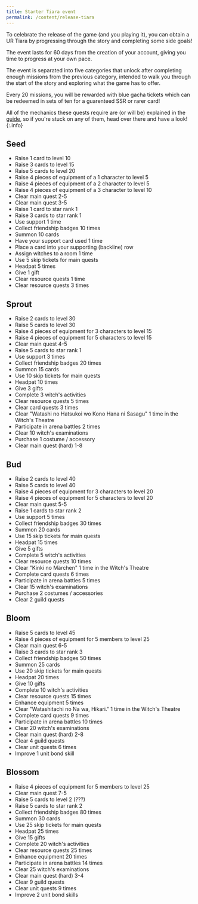 ```yaml
---
title: Starter Tiara event
permalink: /content/release-tiara
---
```


To celebrate the release of the game (and you playing it), you can obtain a UR
Tiara by progressing through the story and completing some side goals!

The event lasts for 60 days from the creation of your account, giving you time
to progress at your own pace.

The event is separated into five categories that unlock after completing enough
missions from the previous category, intended to walk you through the start of
the story and exploring what the game has to offer.

Every 20 missions, you will be rewarded with blue gacha tickets which can be
redeemed in sets of ten for a guarenteed SSR or rarer card!

All of the mechanics these quests require are (or will be) explained in the
[guide](../guide/faq), so if you're stuck on any of them, head over there and
have a look!
{:.info}

## Seed

- Raise 1 card to level 10
- Raise 3 cards to level 15
- Raise 5 cards to level 20
- Raise 4 pieces of equipment of a 1 character to level 5
- Raise 4 pieces of equipment of a 2 character to level 5
- Raise 4 pieces of equipment of a 3 character to level 10
- Clear main quest 2-5
- Clear main quest 3-5
- Raise 1 card to star rank 1
- Raise 3 cards to star rank 1
- Use support 1 time
- Collect friendship badges 10 times
- Summon 10 cards
- Have your support card used 1 time
- Place a card into your supporting (backline) row
- Assign witches to a room 1 time
- Use 5 skip tickets for main quests
- Headpat 5 times
- Give 1 gift
- Clear resource quests 1 time
- Clear resource quests 3 times

## Sprout

- Raise 2 cards to level 30
- Raise 5 cards to level 30
- Raise 4 pieces of equipment for 3 characters to level 15
- Raise 4 pieces of equipment for 5 characters to level 15
- Clear main quest 4-5
- Raise 5 cards to star rank 1
- Use support 3 times
- Collect friendship badges 20 times
- Summon 15 cards
- Use 10 skip tickets for main quests
- Headpat 10 times
- Give 3 gifts
- Complete 3 witch's activities
- Clear resource quests 5 times
- Clear card quests 3 times
- Clear "Watashi no Hatsukoi wo Kono Hana ni Sasagu" 1 time in the Witch's Theatre
- Participate in arena battles 2 times
- Clear 10 witch's examinations
- Purchase 1 costume / accessory
- Clear main quest (hard) 1-8

## Bud

- Raise 2 cards to level 40
- Raise 5 cards to level 40
- Raise 4 pieces of equipment for 3 characters to level 20
- Raise 4 pieces of equipment for 5 characters to level 20
- Clear main quest 5-5
- Raise 1 cards to star rank 2
- Use support 5 times
- Collect friendship badges 30 times
- Summon 20 cards
- Use 15 skip tickets for main quests
- Headpat 15 times
- Give 5 gifts
- Complete 5 witch's activities
- Clear resource quests 10 times
- Clear "Kinki no Märchen" 1 time in the Witch's Theatre
- Complete card quests 6 times
- Participate in arena battles 5 times
- Clear 15 witch's examinations
- Purchase 2 costumes / accessories
- Clear 2 guild quests

## Bloom

- Raise 5 cards to level 45
- Raise 4 pieces of equipment for 5 members to level 25
- Clear main quest 6-5
- Raise 3 cards to star rank 3
- Collect friendship badges 50 times
- Summon 25 cards
- Use 20 skip tickets for main quests
- Headpat 20 times
- Give 10 gifts
- Complete 10 witch's activities
- Clear resource quests 15 times
- Enhance equipment 5 times
- Clear "Watashitachi no Na wa, Hikari." 1 time in the Witch's Theatre
- Complete card quests 9 times
- Participate in arena battles 10 times
- Clear 20 witch's examinations
- Clear main quest (hard) 2-8
- Clear 4 guild quests
- Clear unit quests 6 times
- Improve 1 unit bond skill

## Blossom

- Raise 4 pieces of equipment for 5 members to level 25
- Clear main quest 7-5
- Raise 5 cards to level 2 (???)
- Raise 5 cards to star rank 2
- Collect friendship badges 80 times
- Summon 30 cards
- Use 25 skip tickets for main quests
- Headpat 25 times
- Give 15 gifts
- Complete 20 witch's activities
- Clear resource quests 25 times
- Enhance equipment 20 times
- Participate in arena battles 14 times
- Clear 25 witch's examinations
- Clear main quest (hard) 3-4
- Clear 9 guild quests
- Clear unit quests 9 times
- Improve 2 unit bond skills

